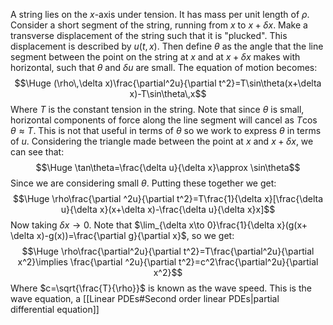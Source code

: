 
A string lies on the $x$-axis under tension. It has mass per unit length of $\rho$. Consider a short segment of the string, running from $x$ to $x+\delta x$. Make a transverse displacement of the string such that it is "plucked". This displacement is described by $u(t,x)$. Then define $\theta$ as the angle that the line segment between the point on the string at $x$ and at $x+\delta x$ makes with horizontal, such that $\theta$ and $\delta u$ are small. The equation of motion becomes:$$\Huge (\rho\,\delta x)\frac{\partial^2u}{\partial t^2}=T\sin\theta(x+\delta x)-T\sin\theta\,x$$Where $T$ is the constant tension in the string. Note that since $\theta$ is small, horizontal components of force along the line segment will cancel as $T\cos\theta\approx T$. This is not that useful in terms of $\theta$ so we work to express $\theta$ in terms of $u$. Considering the triangle made between the point at $x$ and $x+\delta x$, we can see that:$$\Huge \tan\theta=\frac{\delta u}{\delta x}\approx \sin\theta$$Since we are considering small $\theta$. Putting these together we get:$$\Huge \rho\frac{\partial ^2u}{\partial t^2}=T\frac{1}{\delta x}[\frac{\delta u}{\delta x}(x+\delta x)-\frac{\delta u}{\delta x}x]$$Now taking $\delta x\to 0$. Note that $\lim_{\delta x\to 0}\frac{1}{\delta x}(g(x+ \delta x)-g(x))=\frac{\partial g}{\partial x}$, so we get:$$\Huge \rho\frac{\partial^2u}{\partial t^2}=T\frac{\partial^2u}{\partial x^2}\implies \frac{\partial ^2u}{\partial t^2}=c^2\frac{\partial^2u}{\partial x^2}$$Where $c=\sqrt{\frac{T}{\rho}}$ is known as the wave speed. This is the wave equation, a [[Linear PDEs#Second order linear PDEs|partial differential equation]] 